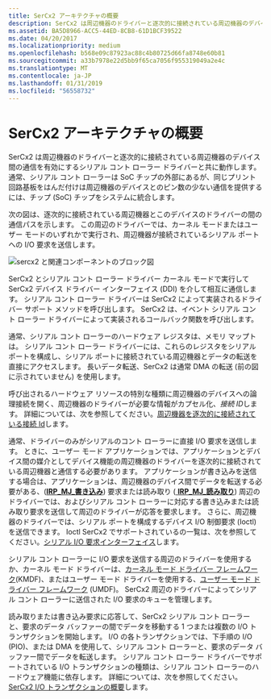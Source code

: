 ```yaml
---
title: SerCx2 アーキテクチャの概要
description: SerCx2 は周辺機器のドライバーと逐次的に接続されている周辺機器のデバイス間の通信を有効にするシリアル コント ローラー ドライバーと共に動作します。
ms.assetid: BA5D8966-ACC5-44ED-8CB8-61D1BCF39522
ms.date: 04/20/2017
ms.localizationpriority: medium
ms.openlocfilehash: b568e09c87923ac88c4b80725d66fa8748e60b81
ms.sourcegitcommit: a33b7978e22d5bb9f65ca7056f955319049a2e4c
ms.translationtype: MT
ms.contentlocale: ja-JP
ms.lasthandoff: 01/31/2019
ms.locfileid: "56558732"
---
```

# <a name="sercx2-architectural-overview"></a>SerCx2 アーキテクチャの概要


SerCx2 は周辺機器のドライバーと逐次的に接続されている周辺機器のデバイス間の通信を有効にするシリアル コント ローラー ドライバーと共に動作します。 通常、シリアル コント ローラーは SoC チップの外部にあるが、同じプリント回路基板をはんだ付けは周辺機器のデバイスとのピン数の少ない通信を提供するには、チップ (SoC) チップをシステムに統合します。

次の図は、逐次的に接続されている周辺機器とこのデバイスのドライバーの間の通信パスを示します。 この周辺のドライバーでは、カーネル モードまたはユーザー モードのいずれかで実行され、周辺機器が接続されているシリアル ポートへの I/O 要求を送信します。

![sercx2 と関連コンポーネントのブロック図](images/sercx2modules.png)

SerCx2 とシリアル コント ローラー ドライバー カーネル モードで実行して SerCx2 デバイス ドライバー インターフェイス (DDI) を介して相互に通信します。 シリアル コント ローラー ドライバーは SerCx2 によって実装されるドライバー サポート メソッドを呼び出します。 SerCx2 は、イベント シリアル コント ローラー ドライバーによって実装されるコールバック関数を呼び出します。

通常、シリアル コント ローラーのハードウェア レジスタは、メモリ マップトは。 シリアル コント ローラー ドライバーには、これらのレジスタをシリアル ポートを構成し、シリアル ポートに接続されている周辺機器とデータの転送を直接にアクセスします。 長いデータ転送、SerCx2 は通常 DMA の転送 (前の図に示されていません) を使用します。

呼び出されるハードウェア リソースの特別な種類に周辺機器のデバイスへの論理接続を開く、周辺機器のドライバーが必要な情報がカプセル化、*接続 ID*します。 詳細については、次を参照してください。[周辺機器を逐次的に接続されている接続 Id](connection-ids-for-serially-connected-peripheral-devices.md)します。

通常、ドライバーのみがシリアルのコント ローラーに直接 I/O 要求を送信します。 ときに、ユーザー モード アプリケーションでは、アプリケーションとデバイス間の媒介としてデバイス機能の周辺機器のドライバーを逐次的に接続されている周辺機器と通信する必要があります。 アプリケーションが書き込みを送信する場合は、アプリケーションは、周辺機器のデバイス間でデータを転送する必要がある、([**IRP\_MJ\_書き込み**](https://msdn.microsoft.com/library/windows/hardware/ff546904)) 要求または読み取り ([ **IRP\_MJ\_読み取り**](https://msdn.microsoft.com/library/windows/hardware/ff546883)) 周辺のドライバーでは、およびシリアル コント ローラーに対応する書き込みまたは読み取り要求を送信して周辺のドライバーが応答を要求します。 さらに、周辺機器のドライバーでは、シリアル ポートを構成するデバイス I/O 制御要求 (Ioctl) を送信できます。 Ioctl SerCx2 でサポートされているの一覧は、次を参照してください。[シリアル I/O 要求インターフェイス](serial-i-o-request-interface.md)します。

シリアル コント ローラーに I/O 要求を送信する周辺のドライバーを使用するか、カーネル モード ドライバーは、[カーネル モード ドライバー フレームワーク](https://msdn.microsoft.com/library/windows/hardware/ff544296)(KMDF)、またはユーザー モード ドライバーを使用する、[ユーザー モード ドライバー フレームワーク](https://msdn.microsoft.com/library/windows/hardware/ff560442) (UMDF)。 SerCx2 周辺のドライバーによってシリアル コント ローラーに送信された I/O 要求のキューを管理します。

読み取りまたは書き込み要求に応答して、SerCx2 シリアル コント ローラーと、要求のデータ バッファーの間でデータを移動する 1 つまたは複数の I/O トランザクションを開始します。 I/O の各トランザクションでは、下手順の I/O (PIO)、または DMA を使用して、シリアル コント ローラーと、要求のデータ バッファー間でデータを転送します。 シリアル コント ローラー ドライバーでサポートされている I/O トランザクションの種類は、シリアル コント ローラーのハードウェア機能に依存します。 詳細については、次を参照してください。 [SerCx2 I/O トランザクションの概要](overview-of-sercx2-i-o-transactions.md)します。

 

 




